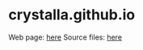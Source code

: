 # crystalla.github.io

Web page: [here](https://crystalla.github.io)
Source files: [here](https://github.com/crystalla/crystalla.github.io)